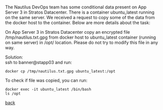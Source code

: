 The Nautilus DevOps team has some conditional data present on App Server 3 in Stratos Datacenter. There is a container ubuntu_latest running on the same server. We received a request to copy some of the data from the docker host to the container. Below are more details about the task:

On App Server 3 in Stratos Datacenter copy an encrypted file /tmp/nautilus.txt.gpg from docker host to ubuntu_latest container (running on same server) in /opt/ location. Please do not try to modify this file in any way.

Solution:  
ssh to banner@stapp03 and run:  
```
docker cp /tmp/nautilus.txt.gpg ubuntu_latest:/opt  
```   

To check if file was copied, you can run:  
```
docker exec -it ubuntu_latest /bin/bash   
ls /opt
```


[back](https://github.com/MederD/Kodekloud-Engineer-Tasks)